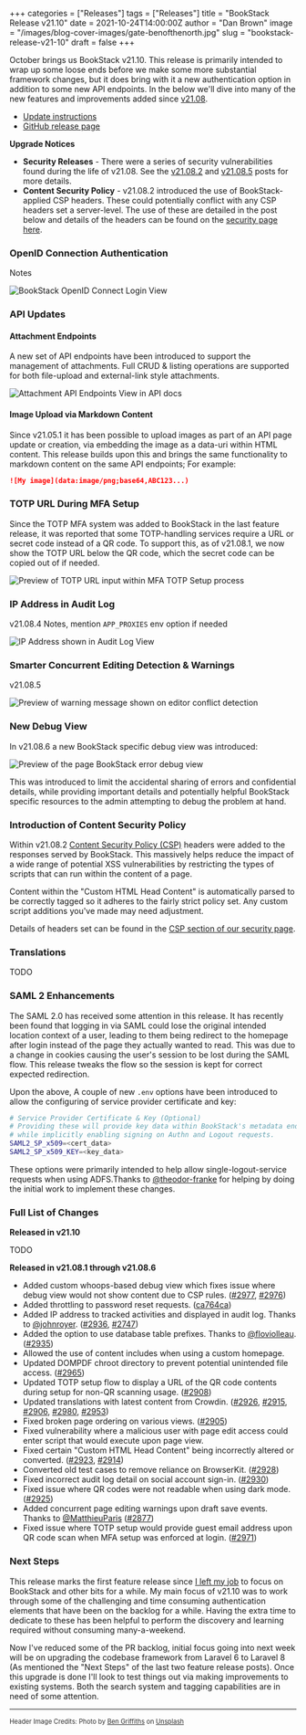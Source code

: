 +++
categories = ["Releases"]
tags = ["Releases"]
title = "BookStack Release v21.10"
date = 2021-10-24T14:00:00Z
author = "Dan Brown"
image = "/images/blog-cover-images/gate-benofthenorth.jpg"
slug = "bookstack-release-v21-10"
draft = false
+++

October brings us BookStack v21.10. This release is primarily intended to wrap up some 
loose ends before we make some more substantial framework changes, but it does bring with
it a new authentication option in addition to some new API endpoints.
In the below we'll dive into many of the new features and improvements added
since [v21.08](/blog/bookstack-release-v21-08/).

* [Update instructions](https://www.bookstackapp.com/docs/admin/updates)
* [GitHub release page](https://github.com/BookStackApp/BookStack/releases/tag/v21.10)


**Upgrade Notices**

- **Security Releases** - There were a series of security vulnerabilities found during the life of 
  v21.08. See the [v21.08.2](/blog/bookstack-release-v21-08-2/) and
  [v21.08.5](/blog/bookstack-release-v21-08-5/) posts for more details.
- **Content Security Policy** - v21.08.2 introduced the use of BookStack-applied CSP headers. These
  could potentially conflict with any CSP headers set a server-level. The use of these are detailed
  in the post below and details of the headers can be found on the [security page here](/docs/admin/security/#csp).

### OpenID Connection Authentication

Notes

![BookStack OpenID Connect Login View](/images/2021/10/oidc.png)

### API Updates

#### Attachment Endpoints

A new set of API endpoints have been introduced to support the management of attachments. 
Full CRUD & listing operations are supported for both file-upload and external-link style
attachments.

![Attachment API Endpoints View in API docs](/images/2021/10/attachment-api-endpoints.png)

#### Image Upload via Markdown Content

Since v21.05.1 it has been possible to upload images as part of an API page update or creation, via
embedding the image as a data-uri within HTML content. This release builds upon this and brings 
the same functionality to markdown content on the same API endpoints; For example:

```markdown
![My image](data:image/png;base64,ABC123...)
```

### TOTP URL During MFA Setup

Since the TOTP MFA system was added to BookStack in the last feature release, it was reported
that some TOTP-handling services require a URL or secret code instead of a QR code. To support
this, as of v21.08.1, we now show the TOTP URL below the QR code, which the secret code can be copied out of 
if needed.

![Preview of TOTP URL input within MFA TOTP Setup process](/images/2021/10/totp-url.png)

### IP Address in Audit Log

v21.08.4
Notes, mention `APP_PROXIES` env option if needed

![IP Address shown in Audit Log View](/images/2021/10/audit-log-ip.png)

### Smarter Concurrent Editing Detection & Warnings

v21.08.5

![Preview of warning message shown on editor conflict detection](/images/2021/10/editor-conflicts.png)

### New Debug View

In v21.08.6 a new BookStack specific debug view was introduced:

![Preview of the page BookStack error debug view](/images/2021/10/debug-view.png)

This was introduced to limit the accidental sharing of errors and confidential details, while
providing important details and potentially helpful BookStack specific resources to the admin
attempting to debug the problem at hand.

### Introduction of Content Security Policy

Within v21.08.2 [Content Security Policy (CSP)](https://developer.mozilla.org/en-US/docs/Web/HTTP/CSP)
headers were added to the responses served by BookStack.
This massively helps reduce the impact of a wide range of potential XSS vulnerabilities by restricting
the types of scripts that can run within the content of a page.

Content within the "Custom HTML Head Content" is automatically parsed to be correctly tagged so it adheres
to the fairly strict policy set. Any custom script additions you've made may need adjustment.

Details of headers set can be found in the [CSP section of our security page](/docs/admin/security/#csp).

### Translations

TODO


### SAML 2 Enhancements

The SAML 2.0 has received some attention in this release. It has recently been found that logging in via
SAML could lose the original intended location context of a user, leading to them being redirect to the 
homepage after login instead of the page they actually wanted to read. This was due to a change in cookies
causing the user's session to be lost during the SAML flow. This release tweaks the flow so the session
is kept for correct expected redirection.

Upon the above, A couple of new `.env` options have been introduced to allow the configuring of service
provider certificate and key:

```bash
# Service Provider Certificate & Key (Optional)
# Providing these will provide key data within BookStack's metadata endpoint
# while implicitly enabling signing on Authn and Logout requests.
SAML2_SP_x509=<cert_data>
SAML2_SP_x509_KEY=<key_data>
```

These options were primarily intended to help allow single-logout-service requests when using 
ADFS.Thanks to [@theodor-franke](https://github.com/BookStackApp/BookStack/pull/2902) for helping by doing the initial work to implement these changes.


### Full List of Changes


**Released in v21.10**

TODO


**Released in v21.08.1 through v21.08.6**

* Added custom whoops-based debug view which fixes issue where debug view would not show content due to CSP rules. ([#2977](https://github.com/BookStackApp/BookStack/pull/2977), [#2976](https://github.com/BookStackApp/BookStack/issues/2976))
* Added throttling to password reset requests. ([ca764ca](https://github.com/BookStackApp/BookStack/commit/ca764caf2d55a5c9bac61718d656423b0c3a060b))
* Added IP address to tracked activities and displayed in audit log. Thanks to [@johnroyer](https://github.com/BookStackApp/BookStack/pull/2936). ([#2936](https://github.com/BookStackApp/BookStack/pull/2936), [#2747](https://github.com/BookStackApp/BookStack/issues/2747))
* Added the option to use database table prefixes. Thanks to [@floviolleau](https://github.com/BookStackApp/BookStack/pull/2935). ([#2935](https://github.com/BookStackApp/BookStack/pull/2935))
* Allowed the use of content includes when using a custom homepage.
* Updated DOMPDF chroot directory to prevent potential unintended file access. ([#2965](https://github.com/BookStackApp/BookStack/pull/2965))
* Updated TOTP setup flow to display a URL of the QR code contents during setup for non-QR scanning usage. ([#2908](https://github.com/BookStackApp/BookStack/issues/2908))
* Updated translations with latest content from Crowdin. ([#2926](https://github.com/BookStackApp/BookStack/pull/2926), [#2915](https://github.com/BookStackApp/BookStack/pull/2915), [#2906](https://github.com/BookStackApp/BookStack/pull/2906), [#2980](https://github.com/BookStackApp/BookStack/pull/2980), [#2953](https://github.com/BookStackApp/BookStack/pull/2953))
* Fixed broken page ordering on various views. ([#2905](https://github.com/BookStackApp/BookStack/issues/2905))
* Fixed vulnerability where a malicious user with page edit access could enter script that would execute upon page view.
* Fixed certain "Custom HTML Head Content" being incorrectly altered or converted. ([#2923](https://github.com/BookStackApp/BookStack/issues/2923), [#2914](https://github.com/BookStackApp/BookStack/issues/2914))
* Converted old test cases to remove reliance on BrowserKit. ([#2928](https://github.com/BookStackApp/BookStack/pull/2928))
* Fixed incorrect audit log detail on social account sign-in. ([#2930](https://github.com/BookStackApp/BookStack/issues/2930))
* Fixed issue where QR codes were not readable when using dark mode. ([#2925](https://github.com/BookStackApp/BookStack/issues/2925))
* Added concurrent page editing warnings upon draft save events. Thanks to [@MatthieuParis](https://github.com/BookStackApp/BookStack/pull/2877) ([#2877](https://github.com/BookStackApp/BookStack/pull/2877))
* Fixed issue where TOTP setup would provide guest email address upon QR code scan when MFA setup was enforced at login. ([#2971](https://github.com/BookStackApp/BookStack/issues/2971))


### Next Steps

This release marks the first feature release since [I left my job](https://danb.me/blog/posts/leaving-my-job-to-focus-on-open-source/) to focus on BookStack and other bits
for a while. My main focus of v21.10 was to work through some of the challenging
and time consuming authentication elements that have been on the backlog for a while. 
Having the extra time to dedicate to these has been helpful to perform the discovery and learning
required without consuming many-a-weekend.

Now I've reduced some of the PR backlog, initial focus going into next week will be on 
upgrading the codebase framework from Laravel 6 to Laravel 8 (As mentioned the "Next Steps"
of the last two feature release posts). Once this upgrade is done I'll look to test things out
via making improvements to existing systems. Both the search system and tagging capabilities are
in need of some attention.

----

<span style="font-size: 0.8em;opacity:0.9;">Header Image Credits: <span>Photo by <a href="https://unsplash.com/@benofthenorth?utm_source=unsplash&amp;utm_medium=referral&amp;utm_content=creditCopyText">Ben Griffiths</a> on <a href="https://unsplash.com/?utm_source=unsplash&amp;utm_medium=referral&amp;utm_content=creditCopyText">Unsplash</a></span></span>